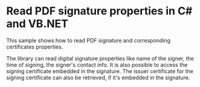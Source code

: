 # Read PDF signature properties in C# and VB.NET
This sample shows how to read PDF signature and corresponding certificates properties.

The library can read digital signature properties like name of the signer, the time of signing, the signer's contact info. It is also possible to access the signing certificate embedded in the signature. The issuer certificate for the signing certificate can also be retrieved, if it's embedded in the signature.
